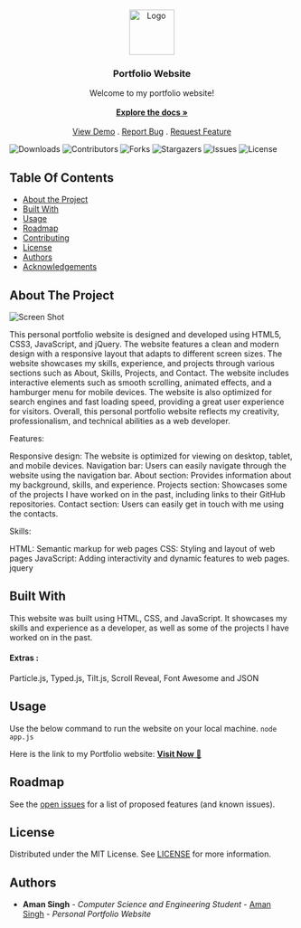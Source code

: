 <br/>
<p align="center">
  <a href="https://github.com/AmanSingh1221/ReadME-Generator">
    <img src=".assets/images/coloronTransparent.png" alt="Logo" width="80" height="80">
  </a>

  <h3 align="center">Portfolio Website</h3>

  <p align="center">
    Welcome to my portfolio website!
    <br/>
    <br/>
    <a href="https://github.com/AmanSingh1221/ReadME-Generator"><strong>Explore the docs »</strong></a>
    <br/>
    <br/>
    <a href="https://github.com/AmanSingh1221/ReadME-Generator">View Demo</a>
    .
    <a href="https://github.com/AmanSingh1221/ReadME-Generator/issues">Report Bug</a>
    .
    <a href="https://github.com/AmanSingh1221/ReadME-Generator/issues">Request Feature</a>
  </p>
</p>

![Downloads](https://img.shields.io/github/downloads/AmanSingh1221/ReadME-Generator/total) ![Contributors](https://img.shields.io/github/contributors/AmanSingh1221/ReadME-Generator?color=dark-green) ![Forks](https://img.shields.io/github/forks/AmanSingh1221/ReadME-Generator?style=social) ![Stargazers](https://img.shields.io/github/stars/AmanSingh1221/ReadME-Generator?style=social) ![Issues](https://img.shields.io/github/issues/AmanSingh1221/ReadME-Generator) ![License](https://img.shields.io/github/license/AmanSingh1221/ReadME-Generator) 

## Table Of Contents

* [About the Project](#about-the-project)
* [Built With](#built-with)
* [Usage](#usage)
* [Roadmap](#roadmap)
* [Contributing](#contributing)
* [License](#license)
* [Authors](#authors)
* [Acknowledgements](#acknowledgements)

## About The Project

![Screen Shot](.assets/images/sample.png)

This personal portfolio website is designed and developed using HTML5, CSS3, JavaScript, and jQuery. The website features a clean and modern design with a responsive layout that adapts to different screen sizes. The website showcases my skills, experience, and projects through various sections such as About, Skills, Projects, and Contact. The website includes interactive elements such as smooth scrolling, animated effects, and a hamburger menu for mobile devices. The website is also optimized for search engines and fast loading speed, providing a great user experience for visitors. Overall, this personal portfolio website reflects my creativity, professionalism, and technical abilities as a web developer.

Features:

Responsive design: The website is optimized for viewing on desktop, tablet, and mobile devices.
Navigation bar: Users can easily navigate through the website using the navigation bar.
About section: Provides information about my background, skills, and experience.
Projects section: Showcases some of the projects I have worked on in the past, including links to their GitHub repositories.
Contact section: Users can easily get in touch with me using the contacts.

Skills:

HTML: Semantic markup for web pages
CSS: Styling and layout of web pages
JavaScript: Adding interactivity and dynamic features to web pages.
jquery




## Built With

This website was built using HTML, CSS, and JavaScript. It showcases my skills and experience as a developer, as well as some of the projects I have worked on in the past.
#### Extras : 
Particle.js, Typed.js, Tilt.js, Scroll Reveal, Font Awesome and JSON

## Usage

Use the below command to run the website on your local machine.
```node app.js```

Here is the link to my Portfolio website: <a href="https://portfolio-amansingh.vercel.app/" target="_blank">**Visit Now** 🚀</a>

## Roadmap

See the [open issues](https://github.com/AmanSingh1221/ReadME-Generator/issues) for a list of proposed features (and known issues).


## License

Distributed under the MIT License. See [LICENSE](https://github.com/AmanSingh1221/ReadME-Generator/blob/main/LICENSE.md) for more information.

## Authors

* **Aman Singh** - *Computer Science and Engineering Student* - [Aman Singh](https://github.com/AmanSingh1221/) - *Personal Portfolio Website*
